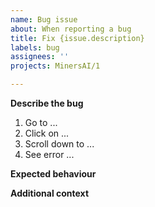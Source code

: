 ```yaml
---
name: Bug issue
about: When reporting a bug
title: Fix {issue.description}
labels: bug
assignees: ''
projects: MinersAI/1

---
```


<!--
Things to check before when creating an issue:
* Did you add a proper title?
  * Start with a verb e.g. _Fix_ or _Update_ (imperative mood)
  * Only a capital at the start of the title (except for brand names e.g. _GitHub_)
  * No punctuation
* Did you add it in the right project ([Development](https://github.com/orgs/MinersAI/projects/1))?
* Did you add the correct labels?
  * The correct type of issue?
  * The correct priority level (low - medium - high)
  * The correct component label to indicate which part(s) of the platform the issue relates to?
-->

**Describe the bug**

<!-- steps to reproduce the behavior -->

1. Go to ...
2. Click on ...
3. Scroll down to ...
4. See error ...

**Expected behaviour**

<!-- a clear and concise description of what you expected to happen -->

**Additional context**

<!-- steps to reproduce, screenshots, videos, OS, browser -->
